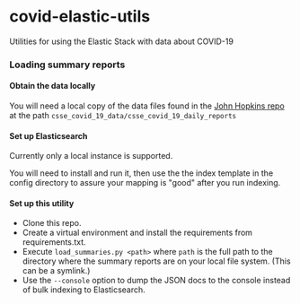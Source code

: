 # covid-elastic-utils
Utilities for using the Elastic Stack with data about COVID-19

### Loading summary reports

#### Obtain the data locally
You will need a local copy of the data files found in the [John Hopkins repo](https://github.com/CSSEGISandData/COVID-19)
at the path `csse_covid_19_data/csse_covid_19_daily_reports`

#### Set up Elasticsearch

Currently only a local instance is supported.

You will need to install and run it, then use the the index template in the config directory to assure your mapping is "good" after you run indexing.

#### Set up this utility

- Clone this repo.
- Create a virtual environment and install the requirements from requirements.txt.
- Execute `load_summaries.py <path>` where `path` is the full path to the directory where the summary reports are on your local file system. (This can be a symlink.)
- Use the `--console` option to dump the JSON docs to the console instead of bulk indexing to Elasticsearch.


